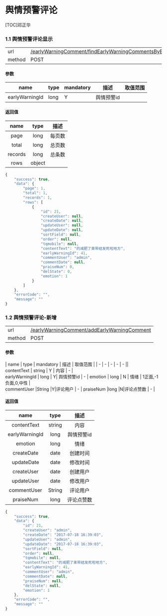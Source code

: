 #  舆情预警评论

[TOC]邓正华

 
### 1.1 舆情预警评论显示 

| | |
| - | - |
| url | [/earlyWarningComment/findEarlyWarningCommentsByEarlyWarningIdForPage](/earlyWarningComment/findEarlyWarningCommentsByEarlyWarningIdForPage) | 
| method | POST | 

#### 参数

| name | type | mandatory | 描述 | 取值范围 |
| - | - | - | - | - |
earlyWarningId | long | Y | 舆情预警id | |<br />
 

#### 返回值
| name | type | 描述 |
| :-: | :-: | :-: |
| page | long | 每页数 |
| total | long | 总页数|
| records | long | 总条数 |
| rows | object |  |
 

```javascript
{
    "success": true,
    "data": {
        "page": 1,
        "total": 1,
        "records": 1,
        "rows": [
            {
                "id": 21,
                "createUser": null,
                "createDate": null,
                "updateUser": null,
                "updateDate": null,
                "sortField": null,
                "order": null,
                "tqmobile": null,
                "contentText": "的减肥了束带结发死啦地方",
                "earlyWarningId": 41,
                "commentUser": "admin",
                "commentDate": null,
                "praiseNum": 0,
                "delState": 0,
                "emotion": 1
            }
        ]
    },
    "errorCode": "",
    "message": ""
}
```
### 1.2 舆情预警评论-新增 

| | |
| - | - |
| url | [/earlyWarningComment/addEarlyWarningComment](/earlyWarningComment/addEarlyWarningComment) | 
| method | POST | 

#### 参数

| name | type | mandatory | 描述 | 取值范围 |
| - | - | - | - | - ||<br />
 contentText | string | Y | 内容 | - |<br />
earlyWarningId | long | Y| 舆情预警id | - |
 emotion | long | N | 情绪 | 1正面,-1负面,0,中性 |<br />
 commentUser |String |Y|评论用户 | - |
 praiseNum |long |N|评论点赞数 | - |


#### 返回值

 

| name | type | 描述 |
| :-: | :-: | :-: |
| contentText | string | 内容 |
| earlyWarningId | long | 舆情预警id |
| emotion | long | 情绪 |
| createDate | date | 创建时间 |
| updateDate | date | 修改时间 |
| createUser | date | 创建用户 |
| updateUser | date | 修改用户 |
 commentUser |String |评论用户 | - |
 praiseNum |long|评论点赞数 | - |

```javascript
{
    "success": true,
    "data": {
        "id": 21,
        "createUser": "admin",
        "createDate": "2017-07-18 16:39:03",
        "updateUser": "admin",
        "updateDate": "2017-07-18 16:39:03",
        "sortField": null,
        "order": null,
        "tqmobile": null,
        "contentText": "的减肥了束带结发死啦地方",
        "earlyWarningId": 41,
        "commentUser": "admin",
        "commentDate": null,
        "praiseNum": null,
        "delState": null,
        "emotion": 1
    },
    "errorCode": "",
    "message": ""
}
```
 
 